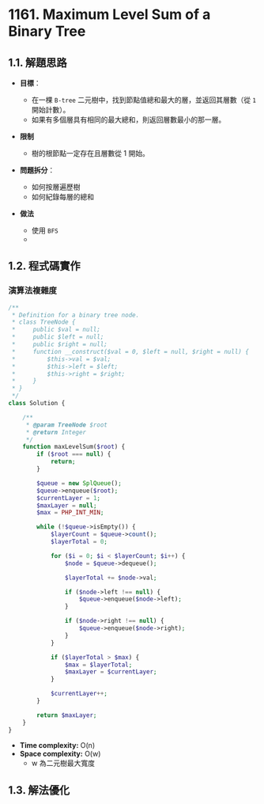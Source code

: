 # 1161. Maximum Level Sum of a Binary Tree

## 1.1. 解題思路

- **目標**：
  - 在一棵 `B-tree` 二元樹中，找到節點值總和最大的層，並返回其層數（從 `1` 開始計數）。
  - 如果有多個層具有相同的最大總和，則返回層數最小的那一層。

- **限制**
  - 樹的根節點一定存在且層數從 1 開始。
- **問題拆分**：
  - 如何按層遍歷樹
  - 如何紀錄每層的總和

- **做法**
  - 使用 `BFS`
  -

## 1.2. 程式碼實作

### 演算法複雜度

```php
/**
 * Definition for a binary tree node.
 * class TreeNode {
 *     public $val = null;
 *     public $left = null;
 *     public $right = null;
 *     function __construct($val = 0, $left = null, $right = null) {
 *         $this->val = $val;
 *         $this->left = $left;
 *         $this->right = $right;
 *     }
 * }
 */
class Solution {

    /**
     * @param TreeNode $root
     * @return Integer
     */
    function maxLevelSum($root) {
        if ($root === null) {
            return;
        }

        $queue = new SplQueue();
        $queue->enqueue($root);
        $currentLayer = 1;
        $maxLayer = null;
        $max = PHP_INT_MIN;

        while (!$queue->isEmpty()) {
            $layerCount = $queue->count();
            $layerTotal = 0;

            for ($i = 0; $i < $layerCount; $i++) {
                $node = $queue->dequeue();

                $layerTotal += $node->val;

                if ($node->left !== null) {
                    $queue->enqueue($node->left);
                }

                if ($node->right !== null) {
                    $queue->enqueue($node->right);
                }
            }

            if ($layerTotal > $max) {
                $max = $layerTotal;
                $maxLayer = $currentLayer;
            }

            $currentLayer++;
        }

        return $maxLayer;
    }
}
```

- **Time complexity:** O(n)
- **Space complexity:** O(w)
  - w 為二元樹最大寬度

## 1.3. 解法優化
